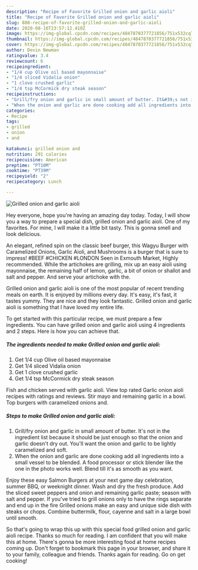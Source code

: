 ```yaml
---
description: "Recipe of Favorite Grilled onion and garlic aioli"
title: "Recipe of Favorite Grilled onion and garlic aioli"
slug: 880-recipe-of-favorite-grilled-onion-and-garlic-aioli
date: 2020-08-16T23:57:12.410Z
image: https://img-global.cpcdn.com/recipes/4847870377721856/751x532cq70/grilled-onion-and-garlic-aioli-recipe-main-photo.jpg
thumbnail: https://img-global.cpcdn.com/recipes/4847870377721856/751x532cq70/grilled-onion-and-garlic-aioli-recipe-main-photo.jpg
cover: https://img-global.cpcdn.com/recipes/4847870377721856/751x532cq70/grilled-onion-and-garlic-aioli-recipe-main-photo.jpg
author: Devin Newman
ratingvalue: 3.4
reviewcount: 6
recipeingredient:
- "1/4 cup Olive oil based mayonnaise"
- "1/4 sliced Vidalia onion"
- "1 clove crushed garlic"
- "1/4 tsp McCormick dry steak season"
recipeinstructions:
- "Grill/fry onion and garlic in small amount of butter. It&#39;s not in the ingredient list because it should be just enough so that the onion and garlic doesn&#39;t dry out. You&#39;ll want the onion and garlic to be lightly caramelized and soft."
- "When the onion and garlic are done cooking add all ingredients into a small vessel to be blended. A food processor or stick blender like the one in the photo works well. Blend till it&#39;s as smooth as you want."
categories:
- Recipe
tags:
- grilled
- onion
- and

katakunci: grilled onion and 
nutrition: 291 calories
recipecuisine: American
preptime: "PT10M"
cooktime: "PT39M"
recipeyield: "2"
recipecategory: Lunch

---
```



![Grilled onion and garlic aioli](https://img-global.cpcdn.com/recipes/4847870377721856/751x532cq70/grilled-onion-and-garlic-aioli-recipe-main-photo.jpg)

Hey everyone, hope you're having an amazing day today. Today, I will show you a way to prepare a special dish, grilled onion and garlic aioli. One of my favorites. For mine, I will make it a little bit tasty. This is gonna smell and look delicious.

An elegant, refined spin on the classic beef burger, this Wagyu Burger with Caramelized Onions, Garlic Aioli, and Mushrooms is a burger that is sure to impress! #BEEF #CHICKEN #LONDON Seen in Exmouth Market, Highly recommended. While the artichokes are grilling, mix up an easy aioli using mayonnaise, the remaining half of lemon, garlic, a bit of onion or shallot and salt and pepper. And serve your artichoke with the.

Grilled onion and garlic aioli is one of the most popular of recent trending meals on earth. It is enjoyed by millions every day. It's easy, it's fast, it tastes yummy. They are nice and they look fantastic. Grilled onion and garlic aioli is something that I have loved my entire life.


To get started with this particular recipe, we must prepare a few ingredients. You can have grilled onion and garlic aioli using 4 ingredients and 2 steps. Here is how you can achieve that.

<!--inarticleads1-->

##### The ingredients needed to make Grilled onion and garlic aioli:

1. Get 1/4 cup Olive oil based mayonnaise
1. Get 1/4 sliced Vidalia onion
1. Get 1 clove crushed garlic
1. Get 1/4 tsp McCormick dry steak season


Fish and chicken served with garlic aioli. View top rated Garlic onion aioli recipes with ratings and reviews. Stir mayo and remaining garlic in a bowl. Top burgers with caramelized onions and. 

<!--inarticleads2-->

##### Steps to make Grilled onion and garlic aioli:

1. Grill/fry onion and garlic in small amount of butter. It&#39;s not in the ingredient list because it should be just enough so that the onion and garlic doesn&#39;t dry out. You&#39;ll want the onion and garlic to be lightly caramelized and soft.
1. When the onion and garlic are done cooking add all ingredients into a small vessel to be blended. A food processor or stick blender like the one in the photo works well. Blend till it&#39;s as smooth as you want.


Enjoy these easy Salmon Burgers at your next game day celebration, summer BBQ, or weeknight dinner. Wash and dry the fresh produce. Add the sliced sweet peppers and onion and remaining garlic paste; season with salt and pepper. If you&#39;ve tried to grill onions only to have the rings separate and end up in the fire Grilled onions make an easy and unique side dish with steaks or chops. Combine buttermilk, flour, cayenne and salt in a large bowl until smooth. 

So that's going to wrap this up with this special food grilled onion and garlic aioli recipe. Thanks so much for reading. I am confident that you will make this at home. There's gonna be more interesting food at home recipes coming up. Don't forget to bookmark this page in your browser, and share it to your family, colleague and friends. Thanks again for reading. Go on get cooking!
